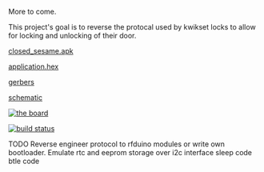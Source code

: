 More to come.

This project's goal is to reverse the protocal used by kwikset locks to allow for locking and unlocking of their door.

[closed_sesame.apk](http://artifacts.meatstand.com/closed_sesame/closed_sesame.apk)

[application.hex](http://artifacts.meatstand.com/closed_sesame/application.hex)

[gerbers](http://artifacts.meatstand.com/closed_sesame/gerbers.zip)

[schematic](http://artifacts.meatstand.com/closed_sesame/schematic.png)

[![the board](http://artifacts.meatstand.com/closed_sesame/board.png)](http://artifacts.meatstand.com/closed_sesame/board.png)


[![build status](http://ci.meatstand.com/projects/3/status.png?ref=master)](http://ci.meatstand.com/projects/3?ref=master)


TODO
Reverse engineer protocol to rfduino modules or write own bootloader.
Emulate rtc and eeprom storage over i2c interface
sleep code
btle code
